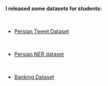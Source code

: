 
**I released some datasets for students:**

&nbsp;
&nbsp;
&nbsp;
&nbsp;
&nbsp;
&nbsp;

- [Persian Tweet Dataset](https://gitlab.com/skorani/persian_tweet)

&nbsp;
&nbsp;

- [Persian NER dataset](https://github.com/OverFlowData/NER-)

&nbsp;
&nbsp;

- [Banking Dataset](https://github.com/skorani/persian-dataset)

